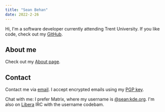 ```yaml
---
title: "Sean Behan"
date: 2022-2-26
---
```


Hi, I'm a software developer currently attending Trent University. If you like
code, check out my [GitHub](https://github.com/codebam).

About me
--------

Check out my [About page](/about.html).

Contact
-------

Contact me via [email](mailto:codebam@riseup.net). I accept encrypted emails
using my [PGP key](/publickey.txt).

Chat with me: I prefer Matrix, where my username is
[@sean:kde.org](https://matrix.to/#/@sean:kde.org). I'm also on
[Libera](https://libera.chat) IRC with the username codebam.
